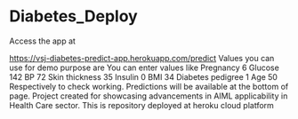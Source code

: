 # Diabetes_Deploy

Access the app at

https://vsj-diabetes-predict-app.herokuapp.com/predict
Values you can use for demo purpose are
You can enter values like
Pregnancy 6
Glucose 142
BP 72
Skin thickness 35
Insulin 0
BMI 34
Diabetes pedigree 1
Age 50
Respectively to check working. Predictions will be available at the bottom of page.
Project created for showcasing advancements in AIML applicability in Health Care sector. This is repository deployed at heroku cloud platform
